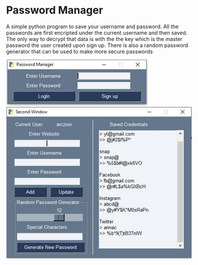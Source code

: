 # Password Manager

A simple python program to save your username and password. All the passwords are first encripted under the current username and then saved.
The only way to decrypt that data is with the the key which is the master password the user created upon sign up. 
There is also a random password generator that can be used to make more secure passwords 

![alt text](https://github.com/realPrashantBhandari/passwordManager/blob/main/1.JPG?raw=true)
![alt text](https://github.com/realPrashantBhandari/passwordManager/blob/main/2.JPG?raw=true)
